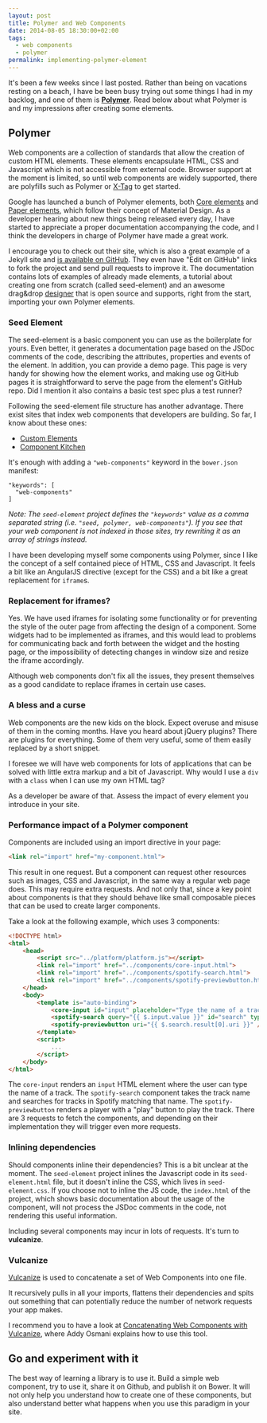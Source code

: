 ```yaml
---
layout: post
title: Polymer and Web Components
date: 2014-08-05 18:30:00+02:00
tags:
  - web components
  - polymer
permalink: implementing-polymer-element
---
```


It's been a few weeks since I last posted. Rather than being on vacations resting on a beach, I have be been busy trying out some things I had in my backlog, and one of them is **[Polymer](http://www.polymer-project.org/)**. Read below about what Polymer is and my impressions after creating some elements.

<!-- more -->
## Polymer

Web components are a collection of standards that allow the creation of custom HTML elements. These elements encapsulate HTML, CSS and Javascript which is not accessible from external code. Browser support at the moment is limited, so until web components are widely supported, there are polyfills such as Polymer or [X-Tag](http://www.x-tags.org/) to get started.

Google has launched a bunch of Polymer elements, both [Core elements](http://www.polymer-project.org/docs/elements/core-elements.html) and [Paper elements](http://www.polymer-project.org/docs/elements/paper-elements.html), which follow their concept of Material Design. As a developer hearing about new things being released every day, I have started to appreciate a proper documentation accompanying the code, and I think the developers in charge of Polymer have made a great work.

I encourage you to check out their site, which is also a great example of a Jekyll site and [is available on GitHub](https://github.com/Polymer/docs). They even have "Edit on GitHub" links to fork the project and send pull requests to improve it. The documentation contains lots of examples of already made elements, a tutorial about creating one from scratch (called seed-element) and an awesome drag&drop [designer](http://www.polymer-project.org/tools/designer/) that is open source and supports, right from the start, importing your own Polymer elements.

### Seed Element

The seed-element is a basic component you can use as the boilerplate for yours. Even better, it generates a documentation page based on the JSDoc comments of the code, describing the attributes, properties and events of the element. In addition, you can provide a demo page. This page is very handy for showing how the element works, and making use og GitHub pages it is straightforward to serve the page from the element's GitHub repo. Did I mention it also contains a basic test spec plus a test runner?

Following the seed-element file structure has another advantage. There exist sites that index web components that developers are building. So far, I know about these ones:

- [Custom Elements](http://customelements.io/)
- [Component Kitchen](http://component.kitchen)

It's enough with adding a `"web-components"` keyword in the `bower.json` manifest:

```
"keywords": [
  "web-components"
]
```

_Note: The `seed-element` project defines the `"keywords"` value as a comma separated string (i.e. `"seed, polymer, web-components"`). If you see that your web component is not indexed in those sites, try rewriting it as an array of strings instead._

I have been developing myself some components using Polymer, since I like the concept of a self contained piece of HTML, CSS and Javascript. It feels a bit like an AngularJS directive (except for the CSS) and a bit like a great replacement for `iframe`s.

### Replacement for iframes?
Yes. We have used iframes for isolating some functionality or for preventing the style of the outer page from affecting the design of a component. Some widgets had to be implemented as iframes, and this would lead to problems for communicating back and forth between the widget and the hosting page, or the impossibility of detecting changes in window size and resize the iframe accordingly.

Although web components don't fix all the issues, they present themselves as a good candidate to replace iframes in certain use cases.

### A bless and a curse
Web components are the new kids on the block. Expect overuse and misuse of them in the coming months. Have you heard about jQuery plugins? There are plugins for everything. Some of them very useful, some of them easily replaced by a short snippet.

I foresee we will have web components for lots of applications that can be solved with little extra markup and a bit of Javascript. Why would I use a `div` with a `class` when I can use my own HTML tag?

As a developer be aware of that. Assess the impact of every element you introduce in your site.

### Performance impact of a Polymer component

Components are included using an import directive in your page:

```html
<link rel="import" href="my-component.html">
```

This result in one request. But a component can request other resources such as images, CSS and Javascript, in the same way a regular web page does. This may require extra requests. And not only that, since a key point about components is that they should behave like small composable pieces that can be used to create larger components.

Take a look at the following example, which uses 3 components:

```html
<!DOCTYPE html>
<html>
	<head>
		<script src="../platform/platform.js"></script>
		<link rel="import" href="../components/core-input.html">
		<link rel="import" href="../components/spotify-search.html">
		<link rel="import" href="../components/spotify-previewbutton.html">
	</head>
	<body>
		<template is="auto-binding">
		    <core-input id="input" placeholder="Type the name of a track" />
		    <spotify-search query="{{ $.input.value }}" id="search" type="track" />
		    <spotify-previewbutton uri="{{ $.search.result[0].uri }}" />
		</template>
		<script>
			...
		</script>
	</body>
</html>
```

The `core-input` renders an `input` HTML element where the user can type the name of a track. The `spotify-search` component takes the track name and searches for tracks in Spotify matching that name. The `spotify-previewbutton` renders a player with a "play" button to play the track. There are 3 requests to fetch the components, and depending on their implementation they will trigger even more requests.

### Inlining dependencies

Should components inline their dependencies? This is a bit unclear at the moment. The `seed-element` project inlines the Javascript code in its `seed-element.html` file, but it doesn't inline the CSS, which lives in `seed-element.css`. If you choose not to inline the JS code, the `index.html` of the project, which shows basic documentation about the usage of the component, will not process the JSDoc comments in the code, not rendering this useful information.

Including several components may incur in lots of requests. It's turn to **vulcanize**.

### Vulcanize

[Vulcanize](https://github.com/Polymer/vulcanize) is used to concatenate a set of Web Components into one file.

It recursively pulls in all your imports, flattens their dependencies and spits out something that can potentially reduce the number of network requests your app makes.

I recommend you to have a look at [Concatenating Web Components with Vulcanize](http://www.polymer-project.org/articles/concatenating-web-components.html), where Addy Osmani explains how to use this tool.

## Go and experiment with it

The best way of learning a library is to use it. Build a simple web component, try to use it, share it on Github, and publish it on Bower. It will not only help you understand how to create one of these components, but also understand better what happens when you use this paradigm in your site.

